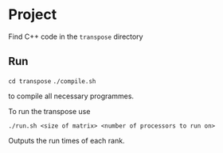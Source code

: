 # Project
Find C++ code in the `transpose` directory
## Run 
`cd transpose`
`./compile.sh`

to compile all necessary programmes.

To run the transpose use

`./run.sh <size of matrix> <number of processors to run on>`

Outputs the run times of each rank.